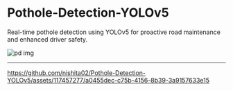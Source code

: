 # Pothole-Detection-YOLOv5
Real-time pothole detection using YOLOv5 for proactive road maintenance and enhanced driver safety.

![pd img](https://github.com/nishita02/Pothole-Detection-YOLOv5/assets/117457277/b3bda9db-3db1-434d-8c5b-b866a87d1221)

-----------------------------------------------------------------------------------------------------------------------

https://github.com/nishita02/Pothole-Detection-YOLOv5/assets/117457277/a0455dec-c75b-4156-8b39-3a9157633e15



